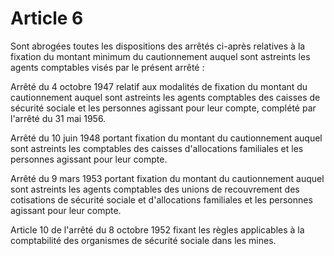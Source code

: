 # Article 6

Sont abrogées toutes les dispositions des arrêtés ci-après relatives à la fixation du montant minimum du cautionnement auquel sont astreints les agents comptables visés par le présent arrêté :

Arrêté du 4 octobre 1947 relatif aux modalités de fixation du montant du cautionnement auquel sont astreints les agents comptables des caisses de sécurité sociale et les personnes agissant pour leur compte, complété par l'arrêté du 31 mai 1956.

Arrêté du 10 juin 1948 portant fixation du montant du cautionnement auquel sont astreints les comptables des caisses d'allocations familiales et les personnes agissant pour leur compte.

Arrêté du 9 mars 1953 portant fixation du montant du cautionnement auquel sont astreints les agents comptables des unions de recouvrement des cotisations de sécurité sociale et d'allocations familiales et les personnes agissant pour leur compte.

Article 10 de l'arrêté du 8 octobre 1952 fixant les règles applicables à la comptabilité des organismes de sécurité sociale dans les mines.
